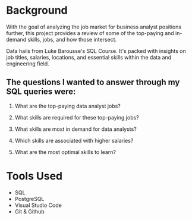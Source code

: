 
# Background
With the goal of analyzing the job market for business analyst positions further, this project provides a review of some of the top-paying and in-demand skills, jobs, and how those intersect.

Data hails from Luke Barousse's SQL Course. It's packed with insights on job titles, salaries, locations, and essential skills within the data and engineering field.

## The questions I wanted to answer through my SQL queries were:

1. What are the top-paying data analyst jobs?

2. What skills are required for these top-paying jobs?

3. What skills are most in demand for data analysts?

4. Which skills are associated with higher salaries?

5. What are the most optimal skills to learn?

# Tools Used
- SQL
- PostgreSQL
- Visual Studio Code
- Git & Github
